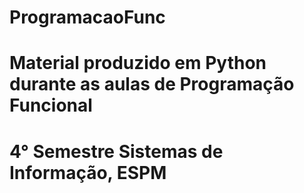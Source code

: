 # ProgramacaoFunc
# Material produzido em Python durante as aulas de Programação Funcional
#  4° Semestre Sistemas de Informação, ESPM